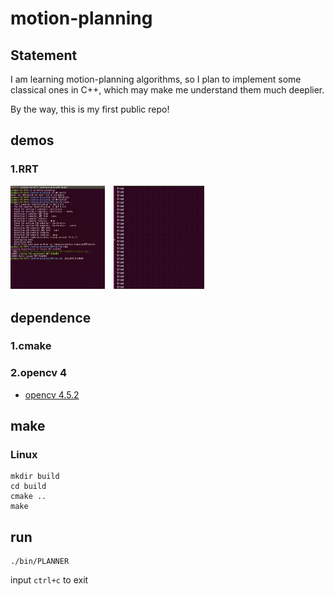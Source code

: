 # motion-planning

## Statement
I am learning motion-planning algorithms, so I plan to implement some classical ones in C++, which may make me understand them much deeplier.

By the way, this is my first public repo!

## demos
### 1.RRT
<img src='demo/demo01.gif' width=30%>　<img src='demo/demo02.gif' width=28.8%>

## dependence
### 1.cmake
### 2.opencv 4
* [opencv 4.5.2](https://github.com/goxixi/motion-planning/wiki#how-to-configurate-opencv)

## make
### Linux
```
mkdir build
cd build
cmake ..
make
```
## run
```
./bin/PLANNER
```
input `ctrl+c` to exit
